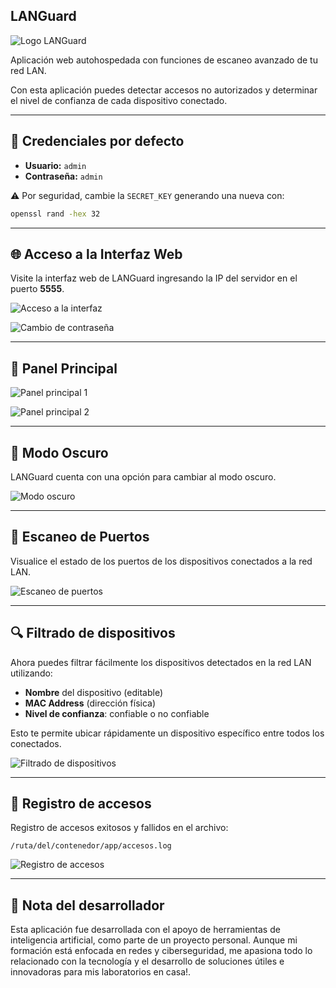## LANGuard

![Logo LANGuard](https://github.com/user-attachments/assets/ccfb8364-edbd-457c-891c-6c8926a436a5)

Aplicación web autohospedada con funciones de escaneo avanzado de tu red LAN.

Con esta aplicación puedes detectar accesos no autorizados y determinar el nivel de confianza de cada dispositivo conectado.

---

## 🔐 Credenciales por defecto

- **Usuario:** `admin`
- **Contraseña:** `admin`

⚠️ Por seguridad, cambie la `SECRET_KEY` generando una nueva con:

```bash
openssl rand -hex 32
```

---

## 🌐 Acceso a la Interfaz Web

Visite la interfaz web de LANGuard ingresando la IP del servidor en el puerto **5555**.

![Acceso a la interfaz](https://github.com/user-attachments/assets/203e2456-0847-4d64-a6f4-24fcbdf60eae)

![Cambio de contraseña](https://github.com/user-attachments/assets/d2a7e46c-271e-4138-822c-c19f7e8bbb0e)


---

## 🧭 Panel Principal

![Panel principal 1](https://github.com/user-attachments/assets/43243b4e-803c-4ee4-a7bb-0371074c9679)


![Panel principal 2](https://github.com/user-attachments/assets/828f2ed0-15bc-4c47-a7f7-b164a53e22c2)

---

## 🌙 Modo Oscuro

LANGuard cuenta con una opción para cambiar al modo oscuro.

![Modo oscuro](https://github.com/user-attachments/assets/f00a04b3-74da-495c-b64f-1d69f27bc2e1)

---

## 🧪 Escaneo de Puertos

Visualice el estado de los puertos de los dispositivos conectados a la red LAN.

![Escaneo de puertos](https://github.com/user-attachments/assets/5b9596cf-1076-4080-82cd-9556f2285931)

---

## 🔍 Filtrado de dispositivos

Ahora puedes filtrar fácilmente los dispositivos detectados en la red LAN utilizando:

- **Nombre** del dispositivo (editable)
- **MAC Address** (dirección física)
- **Nivel de confianza**: confiable o no confiable

Esto te permite ubicar rápidamente un dispositivo específico entre todos los conectados.

![Filtrado de dispositivos](https://github.com/user-attachments/assets/78a71200-72d9-4193-9027-0b6eb34fd1fa)

---

## 📝 Registro de accesos

Registro de accesos exitosos y fallidos en el archivo:

```
/ruta/del/contenedor/app/accesos.log
```
![Registro de accesos](https://github.com/user-attachments/assets/ad45c53a-b7b8-4145-9216-90f058d56540)

---

## 🤖 Nota del desarrollador
Esta aplicación fue desarrollada con el apoyo de herramientas de inteligencia artificial, como parte de un proyecto personal.
Aunque mi formación está enfocada en redes y ciberseguridad, me apasiona todo lo relacionado con la tecnología y el desarrollo de soluciones útiles e innovadoras para mis laboratorios en casa!.



